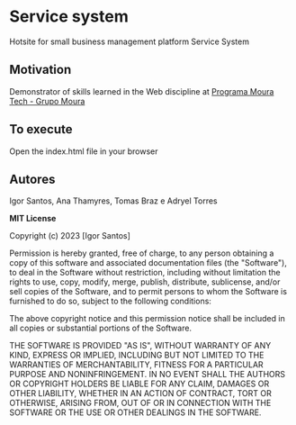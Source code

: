 # Service system

Hotsite for small business management platform Service System

## Motivation

Demonstrator of skills learned in the Web discipline at [Programa Moura Tech - Grupo Moura](https://mouratech.moura.com.br)

## To execute

Open the index.html file in your browser

## Autores
Igor Santos, Ana Thamyres, Tomas Braz e Adryel Torres

**MIT License**

Copyright (c) 2023 [Igor Santos]

Permission is hereby granted, free of charge, to any person obtaining a copy
of this software and associated documentation files (the "Software"), to deal
in the Software without restriction, including without limitation the rights
to use, copy, modify, merge, publish, distribute, sublicense, and/or sell
copies of the Software, and to permit persons to whom the Software is
furnished to do so, subject to the following conditions:

The above copyright notice and this permission notice shall be included in all
copies or substantial portions of the Software.

THE SOFTWARE IS PROVIDED "AS IS", WITHOUT WARRANTY OF ANY KIND, EXPRESS OR
IMPLIED, INCLUDING BUT NOT LIMITED TO THE WARRANTIES OF MERCHANTABILITY,
FITNESS FOR A PARTICULAR PURPOSE AND NONINFRINGEMENT. IN NO EVENT SHALL THE
AUTHORS OR COPYRIGHT HOLDERS BE LIABLE FOR ANY CLAIM, DAMAGES OR OTHER
LIABILITY, WHETHER IN AN ACTION OF CONTRACT, TORT OR OTHERWISE, ARISING FROM,
OUT OF OR IN CONNECTION WITH THE SOFTWARE OR THE USE OR OTHER DEALINGS IN THE
SOFTWARE.
